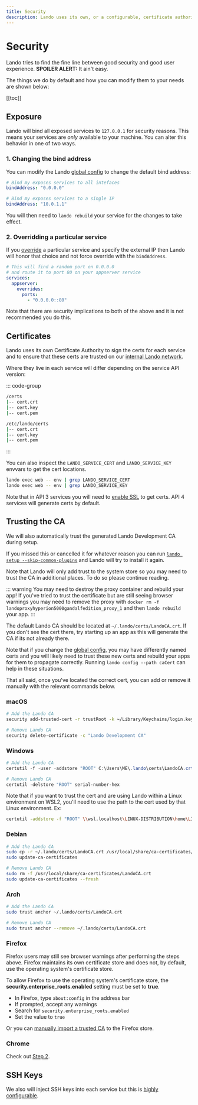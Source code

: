 ```yaml
---
title: Security
description: Lando uses its own, or a configurable, certificate authority to SSL/TLS secure all its local traffic, removing the need of local cert bypass flags or annoying browser warnings.
---
```


# Security

Lando tries to find the fine line between good security and good user experience. **SPOILER ALERT:** It ain't easy.

The things we do by default and how you can modify them to your needs are shown below:

[[toc]]

## Exposure

Lando will bind all exposed services to `127.0.0.1` for security reasons. This means your services are *only* available to your machine. You can alter this behavior in one of two ways.

### 1. Changing the bind address

You can modify the Lando [global config](./global.md) to change the default bind address:

```yaml
# Bind my exposes services to all intefaces
bindAddress: "0.0.0.0"
```

```yaml
# Bind my exposes services to a single IP
bindAddress: "10.0.1.1"
```

You will then need to `lando rebuild` your service for the changes to take effect.

### 2. Overridding a particular service

If you [override](../services/lando-3.md) a particular service and specify the external IP then Lando will honor that choice and not force override with the `bindAddress`.

```yaml
# This will find a random port on 0.0.0.0
# and route it to port 80 on your appserver service
services:
  appserver:
    overrides:
      ports:
        - "0.0.0.0::80"
```

Note that there are security implications to both of the above and it is not recommended you do this.

## Certificates

Lando uses its own Certificate Authority to sign the certs for each service and to ensure that these certs are trusted on our [internal Lando network](./networking.md).

Where they live in each service will differ depending on the service API version:

::: code-group

```sh [API 3]
/certs
|-- cert.crt
|-- cert.key
|-- cert.pem
```

```sh [API 4]
/etc/lando/certs
|-- cert.crt
|-- cert.key
|-- cert.pem
```

:::

You can also inspect the `LANDO_SERVICE_CERT` and `LANDO_SERVICE_KEY` envvars to get the cert locations.

```sh
lando exec web -- env | grep LANDO_SERVICE_CERT
lando exec web -- env | grep LANDO_SERVICE_KEY
```

Note that in API 3 services you will need to [enable SSL](../services/lando-3.html#ssl) to get certs. API 4 services will generate certs by default.

## Trusting the CA

We will also automatically trust the generated Lando Development CA during setup.

If you missed this or cancelled it for whatever reason you can run [`lando setup --skip-common-plugins`](https://docs.lando.dev/cli/setup.html) and Lando will try to install it again.

Note that Lando will only add trust to the system store so you may need to trust the CA in additional places. To do so please continue reading.

::: warning You may need to destroy the proxy container and rebuild your app!
If you've tried to trust the certificate but are still seeing browser warnings you may need to remove the proxy with `docker rm -f landoproxyhyperion5000gandalfedition_proxy_1` and then `lando rebuild` your app.
:::

The default Lando CA should be located at `~/.lando/certs/LandoCA.crt`. If you don't see the cert there, try starting up an app as this will generate the CA if its not already there.

Note that if you change the [global config](./global.md), you may have differently named certs and you will likely need to trust these new certs and rebuild your apps for them to propagate correctly. Running `lando config --path caCert` can help in these situations.

That all said, once you've located the correct cert, you can add or remove it manually with the relevant commands below.

### macOS

```zsh
# Add the Lando CA
security add-trusted-cert -r trustRoot -k ~/Library/Keychains/login.keychain-db ~/.lando/certs/LandoCA.crt

# Remove Lando CA
security delete-certificate -c "Lando Development CA"
```

### Windows

```powershell
# Add the Lando CA
certutil -f -user -addstore "ROOT" C:\Users\ME\.lando\certs\LandoCA.crt

# Remove Lando CA
certutil -delstore "ROOT" serial-number-hex
```

Note that if you want to trust the cert and are using Lando within a Linux environment on WSL2, you'll need to use the path to the cert used by that Linux environment. Ex:

```sh
certutil -addstore -f "ROOT" \\wsl.localhost\LINUX-DISTRIBUTION\home\LINUX-USER\.lando\certs\LandoCA.crt
```

### Debian

```sh
# Add the Lando CA
sudo cp -r ~/.lando/certs/LandoCA.crt /usr/local/share/ca-certificates/LandoCA.crt
sudo update-ca-certificates

# Remove Lando CA
sudo rm -f /usr/local/share/ca-certificates/LandoCA.crt
sudo update-ca-certificates --fresh
```

### Arch

```sh
# Add the Lando CA
sudo trust anchor ~/.lando/certs/LandoCA.crt

# Remove Lando CA
sudo trust anchor --remove ~/.lando/certs/LandoCA.crt
```

### Firefox

Firefox users may still see browser warnings after performing the steps above. Firefox maintains its own certificate store and does not, by default, use the operating system's certificate store.

To allow Firefox to use the operating system's certificate store, the **security.enterprise_roots.enabled** setting must be set to **true**.

* In Firefox, type `about:config` in the address bar
* If prompted, accept any warnings
* Search for `security.enterprise_roots.enabled`
* Set the value to `true`

Or you can [manually import a trusted CA](https://support.mozilla.org/en-US/kb/setting-certificate-authorities-firefox) to the Firefox store.

### Chrome

Check out [Step 2](https://support.google.com/chrome/a/answer/6342302?hl=en).

## SSH Keys

We also will inject SSH keys into each service but this is [highly configurable](./ssh.md).
